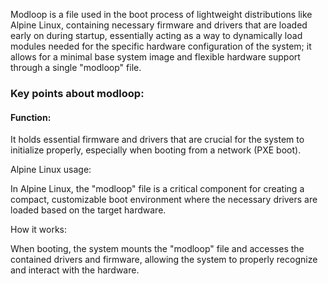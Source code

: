 Modloop is a file used in the boot process of lightweight distributions like Alpine Linux, containing necessary firmware and drivers that are loaded early on during startup, essentially acting as a way to dynamically load modules needed for the specific hardware configuration of the system; it allows for a minimal base system image and flexible hardware support through a single "modloop" file. 

### Key points about modloop:

#### Function:

It holds essential firmware and drivers that are crucial for the system to initialize properly, especially when booting from a network (PXE boot). 

Alpine Linux usage:

In Alpine Linux, the "modloop" file is a critical component for creating a compact, customizable boot environment where the necessary drivers are loaded based on the target hardware. 

How it works:

When booting, the system mounts the "modloop" file and accesses the contained drivers and firmware, allowing the system to properly recognize and interact with the hardware. 
